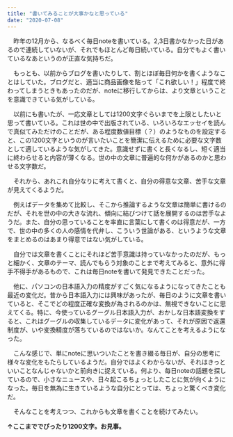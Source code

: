 ```yaml
---
title: "書いてみることが大事かなと思っている"
date: "2020-07-08"
---
```


　昨年の12月から、なるべく毎日noteを書いている。2,3日書かなかった日があるので連続していないが、それでもほとんど毎日続いている。自分でもよく書いているなあというのが正直な気持ちだ。

　もっとも、以前からブログを書いたりして、割とほぼ毎日何かを書くようなことはしていた。ブログだと、適当に商品画像を貼って「これ欲しい！」程度で終わってしまうときもあったのだが、noteに移行してからは、より文章ということを意識できている気がしている。

　以前にも書いたが、一応文章としては1200文字ぐらいまでを上限としたいと思って書いている。これは世の中で出版されている、いろいろなエッセイを読んで真似てみただけのことだが、ある程度数値目標（？）のようなものを設定すると、この1200文字というのが言いたいことを簡潔に伝えるために必要な文字数として適しているような気がしてきた。意識せずに書くと長くなるし、短く適当に終わらせると内容が薄くなる。世の中の文章に普遍的な何かがあるのかと思わせる文字数だ。

　それから、あれこれ自分なりに考えて書くと、自分の得意な文章、苦手な文章が見えてくるようだ。

　例えばデータを集めて比較し、そこから推論するような文章は簡単に書けるのだが、それを世の中の大きな流れ、傾向に結びつけて話を展開するのは苦手なようだ。また、自分の思っていることを率直に言葉にして書くのは得意だが、一方で、世の中の多くの人の感情を代弁し、こういう世論がある、というような文章をまとめるのはあまり得意ではない気がしている。

　自分では文章を書くことにそれほど苦手意識は持っていなかったのだが、もっと細かく、文章のテーマ、読んでもらう対象のことまで考えてみると、意外に得手不得手があるもので、これは毎日noteを書いて発見できたことだった。

　他に、パソコンの日本語入力の精度がすごく気になるようになってきたことも最近の変化だ。昔から日本語入力には興味があったが、毎日のように文章を書いていると、そこでどの程度正確な変換が為されるのかは、無視できないことに思えてくる。特に、今使っているグーグル日本語入力が、おかしな日本語変換をすると、これはグーグルの収集しているデータに変化があって、それが原因で返還制度が、いや変換精度が落ちているのではないか。なんてことを考えるようになった。

　こんな感じで、単にnoteに思いついたことを書き綴る毎日が、自分の思考に様々な変化をもたらしているようだ。自分ではよくわからないが、それはきっといいことなんじゃないかと前向きに捉えている。何より、毎日noteの話題を探しているので、小さなニュースや、日々起こるちょっとしたことに気が向くようになった。毎日を無為に生きているような自分にとっては、ちょっと驚くべき変化だ。

　そんなことを考えつつ、これからも文章を書くことを続けてみたい。

**↑ここまででぴったり1200文字。お見事。**
